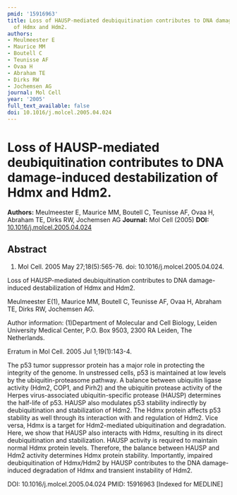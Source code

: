 ```yaml
---
pmid: '15916963'
title: Loss of HAUSP-mediated deubiquitination contributes to DNA damage-induced destabilization
  of Hdmx and Hdm2.
authors:
- Meulmeester E
- Maurice MM
- Boutell C
- Teunisse AF
- Ovaa H
- Abraham TE
- Dirks RW
- Jochemsen AG
journal: Mol Cell
year: '2005'
full_text_available: false
doi: 10.1016/j.molcel.2005.04.024
---
```


# Loss of HAUSP-mediated deubiquitination contributes to DNA damage-induced destabilization of Hdmx and Hdm2.
**Authors:** Meulmeester E, Maurice MM, Boutell C, Teunisse AF, Ovaa H, Abraham TE, Dirks RW, Jochemsen AG
**Journal:** Mol Cell (2005)
**DOI:** [10.1016/j.molcel.2005.04.024](https://doi.org/10.1016/j.molcel.2005.04.024)

## Abstract

1. Mol Cell. 2005 May 27;18(5):565-76. doi: 10.1016/j.molcel.2005.04.024.

Loss of HAUSP-mediated deubiquitination contributes to DNA damage-induced 
destabilization of Hdmx and Hdm2.

Meulmeester E(1), Maurice MM, Boutell C, Teunisse AF, Ovaa H, Abraham TE, Dirks 
RW, Jochemsen AG.

Author information:
(1)Department of Molecular and Cell Biology, Leiden University Medical Center, 
P.O. Box 9503, 2300 RA Leiden, The Netherlands.

Erratum in
    Mol Cell. 2005 Jul 1;19(1):143-4.

The p53 tumor suppressor protein has a major role in protecting the integrity of 
the genome. In unstressed cells, p53 is maintained at low levels by the 
ubiquitin-proteasome pathway. A balance between ubiquitin ligase activity (Hdm2, 
COP1, and Pirh2) and the ubiquitin protease activity of the Herpes 
virus-associated ubiquitin-specific protease (HAUSP) determines the half-life of 
p53. HAUSP also modulates p53 stability indirectly by deubiquitination and 
stabilization of Hdm2. The Hdmx protein affects p53 stability as well through 
its interaction with and regulation of Hdm2. Vice versa, Hdmx is a target for 
Hdm2-mediated ubiquitination and degradation. Here, we show that HAUSP also 
interacts with Hdmx, resulting in its direct deubiquitination and stabilization. 
HAUSP activity is required to maintain normal Hdmx protein levels. Therefore, 
the balance between HAUSP and Hdm2 activity determines Hdmx protein stability. 
Importantly, impaired deubiquitination of Hdmx/Hdm2 by HAUSP contributes to the 
DNA damage-induced degradation of Hdmx and transient instability of Hdm2.

DOI: 10.1016/j.molcel.2005.04.024
PMID: 15916963 [Indexed for MEDLINE]
